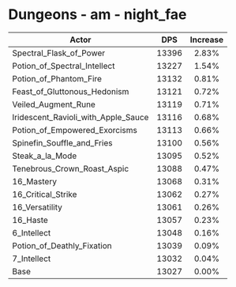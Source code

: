 # Dungeons - am - night_fae
| Actor | DPS | Increase |
|---|:---:|:---:|
|Spectral_Flask_of_Power|13396|2.83%|
|Potion_of_Spectral_Intellect|13227|1.54%|
|Potion_of_Phantom_Fire|13132|0.81%|
|Feast_of_Gluttonous_Hedonism|13121|0.72%|
|Veiled_Augment_Rune|13119|0.71%|
|Iridescent_Ravioli_with_Apple_Sauce|13116|0.68%|
|Potion_of_Empowered_Exorcisms|13113|0.66%|
|Spinefin_Souffle_and_Fries|13100|0.56%|
|Steak_a_la_Mode|13095|0.52%|
|Tenebrous_Crown_Roast_Aspic|13088|0.47%|
|16_Mastery|13068|0.31%|
|16_Critical_Strike|13062|0.27%|
|16_Versatility|13061|0.26%|
|16_Haste|13057|0.23%|
|6_Intellect|13048|0.16%|
|Potion_of_Deathly_Fixation|13039|0.09%|
|7_Intellect|13032|0.04%|
|Base|13027|0.00%|
